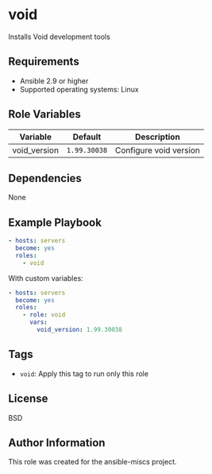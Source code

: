 void
=========

Installs Void development tools

Requirements
------------

- Ansible 2.9 or higher
- Supported operating systems: Linux

Role Variables
--------------

| Variable | Default | Description |
|----------|---------|-------------|
| void_version | `1.99.30038` | Configure void version |

Dependencies
------------

None

Example Playbook
----------------

```yaml
- hosts: servers
  become: yes
  roles:
    - void
```

With custom variables:

```yaml
- hosts: servers
  become: yes
  roles:
    - role: void
      vars:
        void_version: 1.99.30038
```

Tags
----

- `void`: Apply this tag to run only this role

License
-------

BSD

Author Information
------------------

This role was created for the ansible-miscs project.
